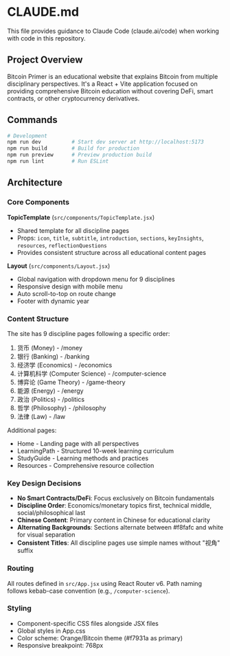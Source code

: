# CLAUDE.md

This file provides guidance to Claude Code (claude.ai/code) when working with code in this repository.

## Project Overview

Bitcoin Primer is an educational website that explains Bitcoin from multiple disciplinary perspectives. It's a React + Vite application focused on providing comprehensive Bitcoin education without covering DeFi, smart contracts, or other cryptocurrency derivatives.

## Commands

```bash
# Development
npm run dev          # Start dev server at http://localhost:5173
npm run build        # Build for production
npm run preview      # Preview production build
npm run lint         # Run ESLint
```

## Architecture

### Core Components

**TopicTemplate** (`src/components/TopicTemplate.jsx`)
- Shared template for all discipline pages
- Props: `icon`, `title`, `subtitle`, `introduction`, `sections`, `keyInsights`, `resources`, `reflectionQuestions`
- Provides consistent structure across all educational content pages

**Layout** (`src/components/Layout.jsx`)
- Global navigation with dropdown menu for 9 disciplines
- Responsive design with mobile menu
- Auto scroll-to-top on route change
- Footer with dynamic year

### Content Structure

The site has 9 discipline pages following a specific order:
1. 货币 (Money) - /money
2. 银行 (Banking) - /banking  
3. 经济学 (Economics) - /economics
4. 计算机科学 (Computer Science) - /computer-science
5. 博弈论 (Game Theory) - /game-theory
6. 能源 (Energy) - /energy
7. 政治 (Politics) - /politics
8. 哲学 (Philosophy) - /philosophy
9. 法律 (Law) - /law

Additional pages:
- Home - Landing page with all perspectives
- LearningPath - Structured 10-week learning curriculum
- StudyGuide - Learning methods and practices
- Resources - Comprehensive resource collection

### Key Design Decisions

- **No Smart Contracts/DeFi**: Focus exclusively on Bitcoin fundamentals
- **Discipline Order**: Economics/monetary topics first, technical middle, social/philosophical last
- **Chinese Content**: Primary content in Chinese for educational clarity
- **Alternating Backgrounds**: Sections alternate between #f8fafc and white for visual separation
- **Consistent Titles**: All discipline pages use simple names without "视角" suffix

### Routing

All routes defined in `src/App.jsx` using React Router v6. Path naming follows kebab-case convention (e.g., `/computer-science`).

### Styling

- Component-specific CSS files alongside JSX files
- Global styles in App.css
- Color scheme: Orange/Bitcoin theme (#f7931a as primary)
- Responsive breakpoint: 768px